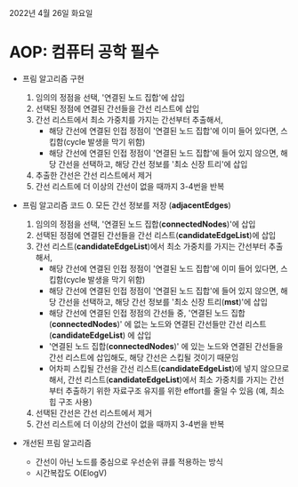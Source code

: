2022년 4월 26일 화요일


# AOP: 컴퓨터 공학 필수

- 프림 알고리즘 구현
    1. 임의의 정점을 선택, '연결된 노드 집합'에 삽입
    2. 선택된 정점에 연결된 간선들을 간선 리스트에 삽입
    3. 간선 리스트에서 최소 가중치를 가지는 간선부터 추출해서,
        - 해당 간선에 연결된 인접 정점이 '연결된 노드 집합'에 이미 들어 있다면, 스킵함(cycle 발생을 막기 위함)
        - 해당 간선에 연결된 인접 정점이 '연결된 노드 집합'에 들어 있지 않으면, 해당 간선을 선택하고, 해당 간선 정보를 '최소 신장 트리'에 삽입
    4. 추출한 간선은 간선 리스트에서 제거
    5. 간선 리스트에 더 이상의 간선이 없을 때까지 3-4번을 반복

- 프림 알고리즘 코드
    0. 모든 간선 정보를 저장 (**adjacentEdges**)
    1. 임의의 정점을 선택, '연결된 노드 집합(**connectedNodes**)'에 삽입
    2. 선택된 정점에 연결된 간선들을 간선 리스트(**candidateEdgeList**)에 삽입
    3. 간선 리스트(**candidateEdgeList**)에서 최소 가중치를 가지는 간선부터 추출해서,
        - 해당 간선에 연결된 인접 정점이 '연결된 노드 집합'에 이미 들어 있다면, 스킵함(cycle 발생을 막기 위함)
        - 해당 간선에 연결된 인접 정점이 '연결된 노드 집합'에 들어 있지 않으면, 해당 간선을 선택하고, 해당 간선 정보를 '최소 신장 트리(**mst**)'에 삽입
        - 해당 간선에 연결된 인접 정점의 간선들 중, '연결된 노드 집합(**connectedNodes**)' 에 없는 노드와 연결된 간선들만 간선 리스트(**candidateEdgeList**) 에 삽입 
        - '연결된 노드 집합(**connectedNodes**)' 에 있는 노드와 연결된 간선들을 간선 리스트에 삽입해도, 해당 간선은 스킵될 것이기 때문임
        - 어차피 스킵될 간선을 간선 리스트(**candidateEdgeList**)에 넣지 않으므로 해서, 간선 리스트(**candidateEdgeList**)에서 최소 가중치를 가지는 간선부터 추출하기 위한 자료구조 유지를 위한 effort를 줄일 수 있음 (예, 최소힙 구조 사용)   
    4. 선택된 간선은 간선 리스트에서 제거
    5. 간선 리스트에 더 이상의 간선이 없을 때까지 3-4번을 반복

- 개선된 프림 알고리즘
    - 간선이 아닌 노드를 중심으로 우선순위 큐를 적용하는 방식
    - 시간복잡도 O(ElogV)

